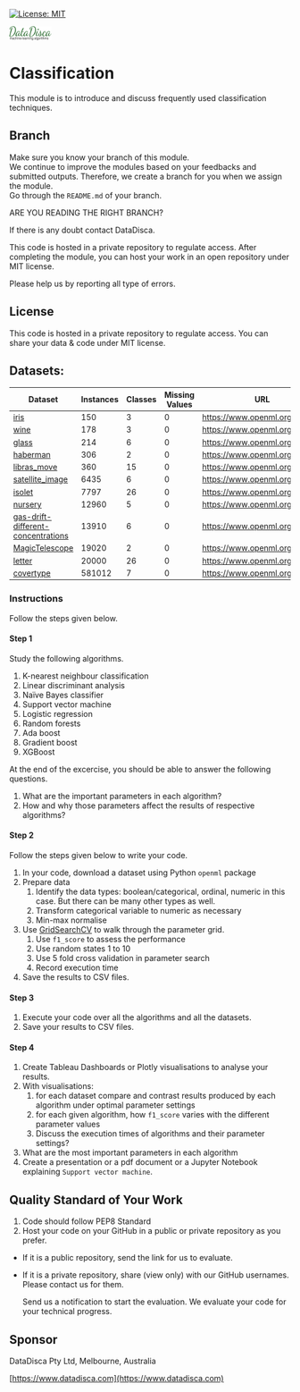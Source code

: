 [![License: MIT](https://img.shields.io/badge/License-MIT-yellow.svg)](https://opensource.org/licenses/MIT) 

<img src="https://raw.githubusercontent.com/DataDisca/django_api1/master/DataDisca-Logo.svg_d400.png" width="75" height="25" />

# Classification
This module is to introduce and discuss frequently used classification techniques. 

## Branch
 Make sure you know your branch of this module.  
 We continue to improve the modules based on your feedbacks and submitted outputs. 
 Therefore, we create a branch for you when we assign the module.  
 Go through the `README.md` of your branch.
 
 ARE YOU READING THE RIGHT BRANCH?
 
 If there is any doubt contact DataDisca.

This code is hosted in a private repository to regulate access.
After completing the module, you can host your work in an open repository under MIT license. 

Please help us by reporting all type of errors. 

## License
This code is hosted in a private repository to regulate access. 
You can share your data & code under MIT license.

## Datasets:
| Dataset | Instances | Classes | Missing Values| URL |
| --- | --- | --- | --- | --- |
|[iris](https://www.openml.org/d/61) | 150 | 3 | 0 | https://www.openml.org/d/61 |
|[wine](https://www.openml.org/d/187) | 178 | 3 | 0 | https://www.openml.org/d/187|
|[glass](https://www.openml.org/d/41)| 214 | 6 | 0 | https://www.openml.org/d/41 |
|[haberman](https://www.openml.org/d/43)| 306 | 2 | 0 | https://www.openml.org/d/43 |
|[libras_move](https://www.openml.org/d/299) | 360 | 15 | 0 | https://www.openml.org/d/299 |
|[satellite_image](https://www.openml.org/d/294)| 6435 | 6 | 0 | https://www.openml.org/d/294 |
|[isolet](https://www.openml.org/d/300)| 7797| 26 | 0 | https://www.openml.org/d/300|
|[nursery](https://www.openml.org/d/26) | 12960 | 5 | 0 | https://www.openml.org/d/26 |
|[gas-drift-different-concentrations](https://www.openml.org/d/1477)| 13910 | 6 | 0 | https://www.openml.org/d/1477 |
|[MagicTelescope](https://www.openml.org/d/1120)|19020| 2| 0 | https://www.openml.org/d/1120 |
|[letter](https://www.openml.org/d/6) | 20000 | 26 | 0 | https://www.openml.org/d/6 |
|[covertype](https://www.openml.org/d/150)| 581012|7|0 | https://www.openml.org/d/150 |
      
### Instructions
Follow the steps given below.

#### Step 1
 
 Study the following algorithms.       
 
1.  K-nearest neighbour classification
1.  Linear discriminant analysis 
1.  Naïve Bayes classifier 
1.  Support vector machine 
1.  Logistic regression
1.  Random forests
1.  Ada boost
1.  Gradient boost
1.  XGBoost 
 
At the end of the excercise, you should be able to answer the following questions.
1. What are the important parameters in each algorithm? 
1. How and why those parameters affect the results of respective algorithms?

#### Step 2

Follow the steps given below to write your code.
1. In your code, download a dataset  using Python `openml` package
1. Prepare data
    1. Identify the data types: boolean/categorical, ordinal, numeric in this case. But there can be many other types as well.
    1. Transform categorical variable to numeric as necessary     
    1. Min-max normalise
1. Use [GridSearchCV](https://scikit-learn.org/stable/modules/generated/sklearn.model_selection.GridSearchCV.html) to walk through the parameter grid.    
    1. Use `f1_score` to assess the performance
    2. Use random states 1 to 10
    3. Use 5 fold cross validation in parameter search    
    4. Record execution time
1. Save the results to CSV files.  

#### Step 3

1. Execute your code over all the algorithms and all the datasets.
1. Save your results to CSV files.

#### Step 4

1. Create Tableau Dashboards or Plotly visualisations to analyse your results.
1. With visualisations:
    1. for each dataset compare and contrast results produced by each algorithm under optimal parameter settings
    1. for each given algorithm, how `f1_score` varies with the different parameter values
    1. Discuss the execution times of algorithms and their parameter settings? 
1. What are the most important parameters in each algorithm
1. Create a presentation or a pdf document or a Jupyter Notebook explaining `Support vector machine`.    

## Quality Standard of Your Work
1. Code should follow PEP8 Standard
1. Host your code on your GitHub in a public or private repository as you prefer. 
- If it is a public repository, send the link for us to evaluate.
- If it is a private repository, share (view only) with our GitHub usernames. Please contact us for them.

    Send us a notification to start the evaluation.
    We evaluate your code for your technical progress.

## Sponsor
DataDisca Pty Ltd, Melbourne, Australia

[https://www.datadisca.com](https://www.datadisca.com) 

